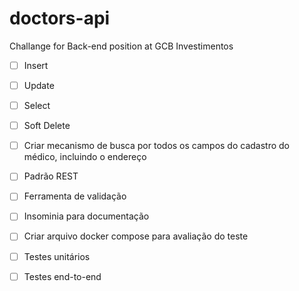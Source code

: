 # doctors-api
Challange for Back-end position at GCB Investimentos

- [ ] Insert
- [ ] Update
- [ ] Select
- [ ] Soft Delete
- [ ] Criar mecanismo de busca por todos os campos do cadastro do médico, incluindo o endereço
- [ ] Padrão REST
- [ ] Ferramenta de validação
- [ ] Insominia para documentação
- [ ] Criar arquivo docker compose para avaliação do teste
- [ ] Testes unitários
- [ ] Testes end-to-end

